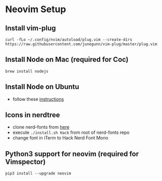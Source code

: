 # Neovim Setup

## Install vim-plug

`curl -fLo ~/.config/nvim/autoload/plug.vim --create-dirs https://raw.githubusercontent.com/junegunn/vim-plug/master/plug.vim`

## Install Node on Mac (required for Coc)
`brew install nodejs`

## Install Node on Ubuntu
- follow these [instructions](https://github.com/nodesource/distributions#installation-instructions)

## Icons in nerdtree
- clone nerd-fonts from [here](https://github.com/ryanoasis/nerd-fonts)
- execute `./install.sh Hack` from root of nerd-fonts repo
- change font in iTerm to Hack Nerd Font Mono

## Python3 support for neovim (required for Vimspector)
`pip3 install --upgrade neovim`
